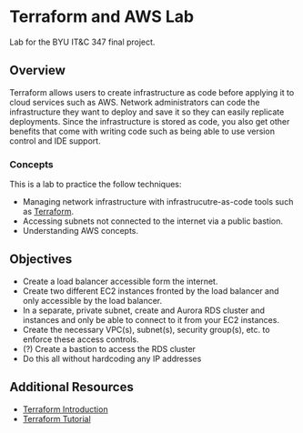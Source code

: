 # Terraform and AWS Lab

Lab for the BYU IT&C 347 final project.

## Overview

Terraform allows users to create infrastructure as code before applying it to cloud services such as AWS. Network administrators can code the infrastructure they want to deploy and save it so they can easily replicate deployments. Since the infrastructure is stored as code, you also get other benefits that come with writing code such as being able to use version control and IDE support.

### Concepts

This is a lab to practice the follow techniques:

- Managing network infrastructure with infrastrucutre-as-code tools such as [Terraform](https://terraform.io).
- Accessing subnets not connected to the internet via a public bastion.
- Understanding AWS concepts.

## Objectives

- Create a load balancer accessible form the internet.
- Create two different EC2 instances fronted by the load balancer and only accessible by the load balancer.
- In a separate, private subnet, create and Aurora RDS cluster and instances and only be able to connect to it from your EC2 instances.
- Create the necessary VPC(s), subnet(s), security group(s), etc. to enforce these access controls.
- (?) Create a bastion to access the RDS cluster
- Do this all without hardcoding any IP addresses

## Additional Resources

- [Terraform Introduction](https://www.terraform.io/intro/index.html)
- [Terraform Tutorial](https://learn.hashicorp.com/terraform)
